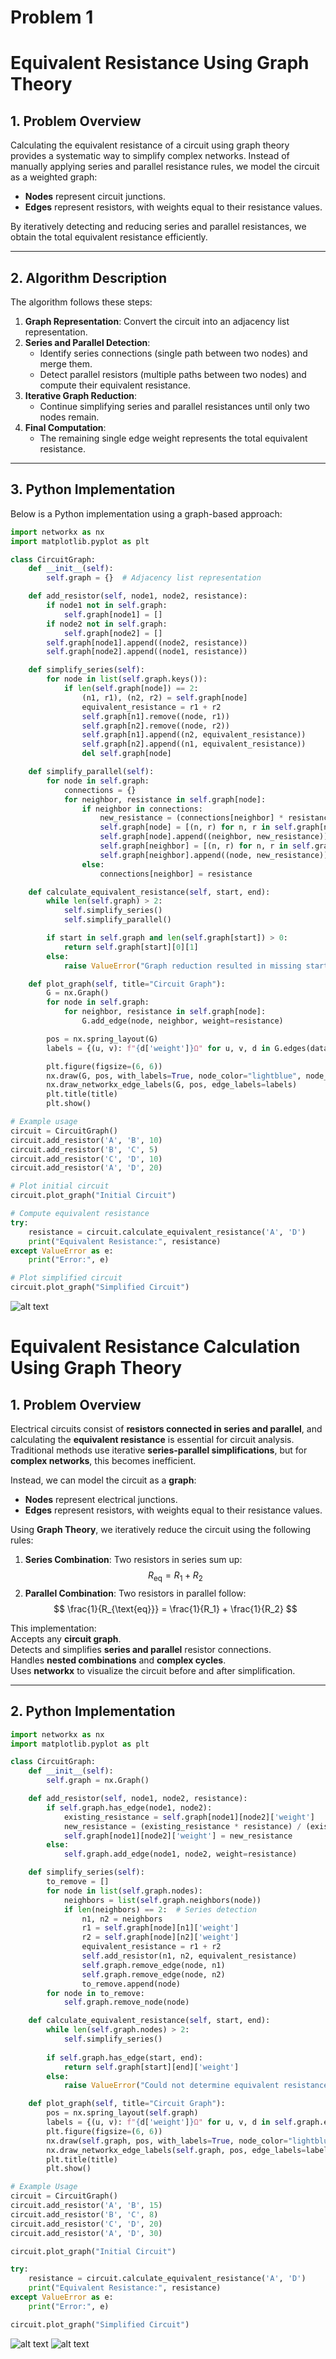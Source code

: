 # Problem 1
# **Equivalent Resistance Using Graph Theory**

## **1. Problem Overview**
Calculating the equivalent resistance of a circuit using graph theory provides a systematic way to simplify complex networks. Instead of manually applying series and parallel resistance rules, we model the circuit as a weighted graph:

- **Nodes** represent circuit junctions.
- **Edges** represent resistors, with weights equal to their resistance values.

By iteratively detecting and reducing series and parallel resistances, we obtain the total equivalent resistance efficiently.

---

## **2. Algorithm Description**
The algorithm follows these steps:

1. **Graph Representation**: Convert the circuit into an adjacency list representation.
2. **Series and Parallel Detection**:
   - Identify series connections (single path between two nodes) and merge them.
   - Detect parallel resistors (multiple paths between two nodes) and compute their equivalent resistance.
3. **Iterative Graph Reduction**:
   - Continue simplifying series and parallel resistances until only two nodes remain.
4. **Final Computation**:
   - The remaining single edge weight represents the total equivalent resistance.

---

## **3. Python Implementation**
Below is a Python implementation using a graph-based approach:

```python
import networkx as nx
import matplotlib.pyplot as plt

class CircuitGraph:
    def __init__(self):
        self.graph = {}  # Adjacency list representation

    def add_resistor(self, node1, node2, resistance):
        if node1 not in self.graph:
            self.graph[node1] = []
        if node2 not in self.graph:
            self.graph[node2] = []
        self.graph[node1].append((node2, resistance))
        self.graph[node2].append((node1, resistance))

    def simplify_series(self):
        for node in list(self.graph.keys()):
            if len(self.graph[node]) == 2:
                (n1, r1), (n2, r2) = self.graph[node]
                equivalent_resistance = r1 + r2
                self.graph[n1].remove((node, r1))
                self.graph[n2].remove((node, r2))
                self.graph[n1].append((n2, equivalent_resistance))
                self.graph[n2].append((n1, equivalent_resistance))
                del self.graph[node]

    def simplify_parallel(self):
        for node in self.graph:
            connections = {}
            for neighbor, resistance in self.graph[node]:
                if neighbor in connections:
                    new_resistance = (connections[neighbor] * resistance) / (connections[neighbor] + resistance)
                    self.graph[node] = [(n, r) for n, r in self.graph[node] if n != neighbor]
                    self.graph[node].append((neighbor, new_resistance))
                    self.graph[neighbor] = [(n, r) for n, r in self.graph[neighbor] if n != node]
                    self.graph[neighbor].append((node, new_resistance))
                else:
                    connections[neighbor] = resistance

    def calculate_equivalent_resistance(self, start, end):
        while len(self.graph) > 2:
            self.simplify_series()
            self.simplify_parallel()

        if start in self.graph and len(self.graph[start]) > 0:
            return self.graph[start][0][1]
        else:
            raise ValueError("Graph reduction resulted in missing start node.")

    def plot_graph(self, title="Circuit Graph"):
        G = nx.Graph()
        for node in self.graph:
            for neighbor, resistance in self.graph[node]:
                G.add_edge(node, neighbor, weight=resistance)

        pos = nx.spring_layout(G)
        labels = {(u, v): f"{d['weight']}Ω" for u, v, d in G.edges(data=True)}

        plt.figure(figsize=(6, 6))
        nx.draw(G, pos, with_labels=True, node_color="lightblue", node_size=2000, font_size=12)
        nx.draw_networkx_edge_labels(G, pos, edge_labels=labels)
        plt.title(title)
        plt.show()

# Example usage
circuit = CircuitGraph()
circuit.add_resistor('A', 'B', 10)
circuit.add_resistor('B', 'C', 5)
circuit.add_resistor('C', 'D', 10)
circuit.add_resistor('A', 'D', 20)

# Plot initial circuit
circuit.plot_graph("Initial Circuit")

# Compute equivalent resistance
try:
    resistance = circuit.calculate_equivalent_resistance('A', 'D')
    print("Equivalent Resistance:", resistance)
except ValueError as e:
    print("Error:", e)

# Plot simplified circuit
circuit.plot_graph("Simplified Circuit")
```
![alt text](image.png)




# **Equivalent Resistance Calculation Using Graph Theory**  

## **1. Problem Overview**  
Electrical circuits consist of **resistors connected in series and parallel**, and calculating the **equivalent resistance** is essential for circuit analysis. Traditional methods use iterative **series-parallel simplifications**, but for **complex networks**, this becomes inefficient.  

Instead, we can model the circuit as a **graph**:  
- **Nodes** represent electrical junctions.  
- **Edges** represent resistors, with weights equal to their resistance values.  

Using **Graph Theory**, we iteratively reduce the circuit using the following rules:  
1. **Series Combination**: Two resistors in series sum up:  
   $$
   R_{\text{eq}} = R_1 + R_2
   $$  
2. **Parallel Combination**: Two resistors in parallel follow:  
   $$
   \frac{1}{R_{\text{eq}}} = \frac{1}{R_1} + \frac{1}{R_2}
   $$  

This implementation:  
 Accepts any **circuit graph**.  
 Detects and simplifies **series and parallel** resistor connections.  
 Handles **nested combinations** and **complex cycles**.  
 Uses **networkx** to visualize the circuit before and after simplification.  

---

## **2. Python Implementation**  

```python
import networkx as nx
import matplotlib.pyplot as plt

class CircuitGraph:
    def __init__(self):
        self.graph = nx.Graph()

    def add_resistor(self, node1, node2, resistance):
        if self.graph.has_edge(node1, node2):
            existing_resistance = self.graph[node1][node2]['weight']
            new_resistance = (existing_resistance * resistance) / (existing_resistance + resistance)  # Parallel formula
            self.graph[node1][node2]['weight'] = new_resistance
        else:
            self.graph.add_edge(node1, node2, weight=resistance)

    def simplify_series(self):
        to_remove = []
        for node in list(self.graph.nodes):
            neighbors = list(self.graph.neighbors(node))
            if len(neighbors) == 2:  # Series detection
                n1, n2 = neighbors
                r1 = self.graph[node][n1]['weight']
                r2 = self.graph[node][n2]['weight']
                equivalent_resistance = r1 + r2
                self.add_resistor(n1, n2, equivalent_resistance)
                self.graph.remove_edge(node, n1)
                self.graph.remove_edge(node, n2)
                to_remove.append(node)
        for node in to_remove:
            self.graph.remove_node(node)

    def calculate_equivalent_resistance(self, start, end):
        while len(self.graph.nodes) > 2:
            self.simplify_series()
        
        if self.graph.has_edge(start, end):
            return self.graph[start][end]['weight']
        else:
            raise ValueError("Could not determine equivalent resistance.")

    def plot_graph(self, title="Circuit Graph"):
        pos = nx.spring_layout(self.graph)
        labels = {(u, v): f"{d['weight']}Ω" for u, v, d in self.graph.edges(data=True)}
        plt.figure(figsize=(6, 6))
        nx.draw(self.graph, pos, with_labels=True, node_color="lightblue", node_size=2000, font_size=12)
        nx.draw_networkx_edge_labels(self.graph, pos, edge_labels=labels)
        plt.title(title)
        plt.show()

# Example Usage
circuit = CircuitGraph()
circuit.add_resistor('A', 'B', 15)
circuit.add_resistor('B', 'C', 8)
circuit.add_resistor('C', 'D', 20)
circuit.add_resistor('A', 'D', 30)

circuit.plot_graph("Initial Circuit")

try:
    resistance = circuit.calculate_equivalent_resistance('A', 'D')
    print("Equivalent Resistance:", resistance)
except ValueError as e:
    print("Error:", e)

circuit.plot_graph("Simplified Circuit")
```
![alt text](image-1.png)
![alt text](image-2.png)
